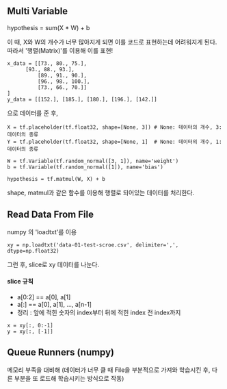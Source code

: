 ## Multi Variable
hypothesis = sum(X * W) + b

이 때, X와 W의 개수가 너무 많아지게 되면 이를 코드로 표현하는데 어려워지게 된다.
따라서 '행렬(Matrix)'를 이용해 이를 표현!

```
x_data = [[73., 80., 75.],
	  [93., 88., 93.],
          [89., 91., 90.],
          [96., 98., 100.],
          [73., 66., 70.]]
]
y_data = [[152.], [185.], [180.], [196.], [142.]]
```
으로 데이터를 준 후,
```
X = tf.placeholder(tf.float32, shape=[None, 3]) # None: 데이터의 개수, 3: 데이터의 종류
Y = tf.placeholder(tf.float32, shape=[None, 1]  # None: 데이터의 개수, 1: 데이터의 종류

W = tf.Variable(tf.random_normal([3, 1]), name='weight')
b = tf.Variable(tf.random_normal([1]), name='bias')

hypothesis = tf.matmul(W, X) + b
```
shape, matmul과 같은 함수를 이용해 행렬로 되어있는 데이터를 처리한다.

## Read Data From File
numpy 의 'loadtxt'를 이용

```
xy = np.loadtxt('data-01-test-scroe.csv', delimiter=',', dtype=np.float32)
```
그런 후, slice로 xy 데이터를 나눈다.

#### slice 규칙
* a[0:2] == a[0], a[1]
* a[:] == a[0], a[1], ..., a[n-1]
* 정리 : 앞에 적힌 숫자의 index부터 뒤에 적힌 index 전 index까지

```
x = xy[:, 0:-1]
y = xy[:, [-1]]
```

## Queue Runners (numpy)
메모리 부족을 대비해 (데이터가 너무 클 때
File을 부분적으로 가져와 학습시킨 후, 다른 부분을 또 로드해 학습시키는 방식으로 작동)
